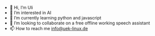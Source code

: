 - 👋 Hi, I’m Uli
- 👀 I’m interested in AI
- 🌱 I’m currently learning python and javascript
- 💞️ I’m looking to collaborate on a free offline working speech assistant
- 📫 How to reach me info@uek-linux.de

<!---
uek-linux67/uek-linux67 is a ✨ special ✨ repository because its `README.md` (this file) appears on your GitHub profile.
You can click the Preview link to take a look at your changes.
--->
